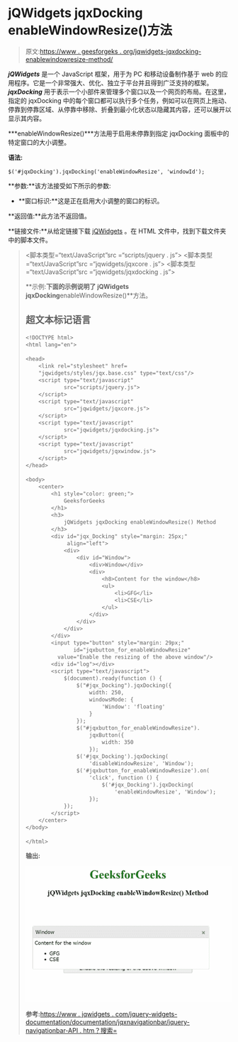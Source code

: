 # jQWidgets jqxDocking enableWindowResize()方法

> 原文:[https://www . geesforgeks . org/jqwidgets-jqxdocking-enablewindowresize-method/](https://www.geeksforgeeks.org/jqwidgets-jqxdocking-enablewindowresize-method/)

***jQWidgets*** 是一个 JavaScript 框架，用于为 PC 和移动设备制作基于 web 的应用程序。它是一个非常强大、优化、独立于平台并且得到广泛支持的框架。 ***jqxDocking*** 用于表示一个小部件来管理多个窗口以及一个网页的布局。在这里，指定的 jqxDocking 中的每个窗口都可以执行多个任务，例如可以在网页上拖动、停靠到停靠区域、从停靠中移除、折叠到最小化状态以隐藏其内容，还可以展开以显示其内容。

***enableWindowResize()***方法用于启用未停靠到指定 jqxDocking 面板中的特定窗口的大小调整。

**语法:**

```
$('#jqxDocking').jqxDocking('enableWindowResize', 'windowId');
```

**参数:**该方法接受如下所示的参数:

*   **窗口标识:**这是正在启用大小调整的窗口的标识。

**返回值:**此方法不返回值。

**链接文件:**从给定链接下载 [jQWidgets](https://www.jqwidgets.com/download/) 。在 HTML 文件中，找到下载文件夹中的脚本文件。

> <link rel="”stylesheet”" href="”jqwidgets/styles/jqx.base.css”" type="”text/css”">
> <脚本类型=“text/JavaScript”src =“scripts/jquery . js”></脚本>
> <脚本类型=“text/JavaScript”src =“jqwidgets/jqxcore . js”></脚本>
> <脚本类型=“text/JavaScript”src =“jqwidgets/jqxdocking . js”></脚本

**示例:**下面的示例说明了 jQWidgets jqxDocking**enableWindowResize()**方法。

## 超文本标记语言

```
<!DOCTYPE html>
<html lang="en">

<head>
    <link rel="stylesheet" href=
    "jqwidgets/styles/jqx.base.css" type="text/css"/>
    <script type="text/javascript" 
            src="scripts/jquery.js">
    </script>
    <script type="text/javascript" 
            src="jqwidgets/jqxcore.js">
    </script>
    <script type="text/javascript" 
            src="jqwidgets/jqxdocking.js">
    </script>
    <script type="text/javascript" 
            src="jqwidgets/jqxwindow.js">
    </script>
</head>

<body>
    <center>
        <h1 style="color: green;">
            GeeksforGeeks
        </h1>
        <h3>
            jQWidgets jqxDocking enableWindowResize() Method
        </h3>
        <div id="jqx_Docking" style="margin: 25px;" 
             align="left">
            <div>
                <div id="Window">
                    <div>Window</div>
                    <div>
                        <h8>Content for the window</h8>
                        <ul>
                            <li>GFG</li>
                            <li>CSE</li>
                        </ul>
                    </div>
                </div>
            </div>
        </div>
        <input type="button" style="margin: 29px;" 
               id="jqxbutton_for_enableWindowResize"
          value="Enable the resizing of the above window"/>
        <div id="log"></div>
        <script type="text/javascript">
            $(document).ready(function () {
                $("#jqx_Docking").jqxDocking({
                    width: 250,
                    windowsMode: {
                        'Window': 'floating'
                    }
                });
                $("#jqxbutton_for_enableWindowResize").
                    jqxButton({
                        width: 350
                    });
                $('#jqx_Docking').jqxDocking(
                    'disableWindowResize', 'Window');
                $('#jqxbutton_for_enableWindowResize').on(
                    'click', function () {
                        $('#jqx_Docking').jqxDocking(
                            'enableWindowResize', 'Window');
                    });
            });
        </script>
    </center>
</body>

</html>
```

**输出:**

![](img/5bcb5e7aa3d45fe779370a9b14113017.png)

**参考:**[https://www . jqwidgets . com/jquery-widgets-documentation/documentation/jqxnavigationbar/jquery-navigationbar-API . htm？搜索=](https://www.jqwidgets.com/jquery-widgets-documentation/documentation/jqxdocking/jquery-docking-api.htm?search=)